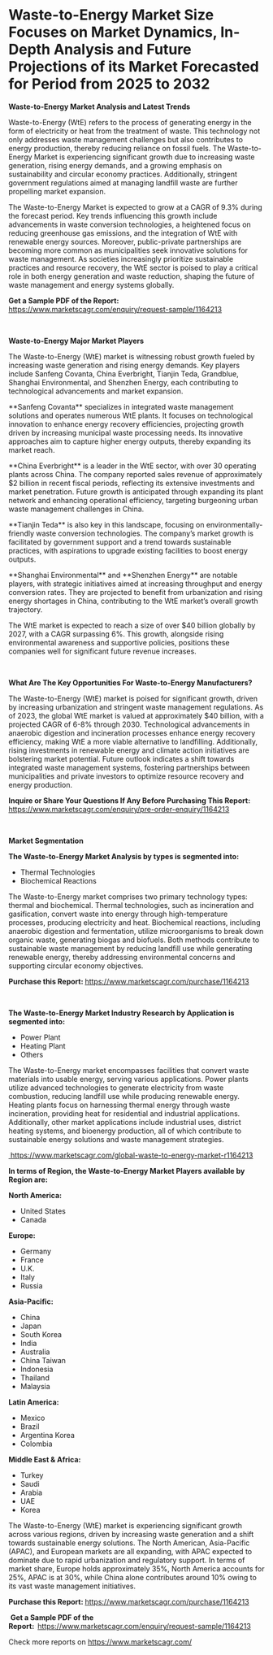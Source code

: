 <p><h1>Waste-to-Energy Market Size Focuses on Market Dynamics, In-Depth Analysis and Future Projections of its Market Forecasted for Period from 2025 to 2032</h1></p><p><strong>Waste-to-Energy Market Analysis and Latest Trends</strong></p>
<p><p>Waste-to-Energy (WtE) refers to the process of generating energy in the form of electricity or heat from the treatment of waste. This technology not only addresses waste management challenges but also contributes to energy production, thereby reducing reliance on fossil fuels. The Waste-to-Energy Market is experiencing significant growth due to increasing waste generation, rising energy demands, and a growing emphasis on sustainability and circular economy practices. Additionally, stringent government regulations aimed at managing landfill waste are further propelling market expansion.</p><p>The Waste-to-Energy Market is expected to grow at a CAGR of 9.3% during the forecast period. Key trends influencing this growth include advancements in waste conversion technologies, a heightened focus on reducing greenhouse gas emissions, and the integration of WtE with renewable energy sources. Moreover, public-private partnerships are becoming more common as municipalities seek innovative solutions for waste management. As societies increasingly prioritize sustainable practices and resource recovery, the WtE sector is poised to play a critical role in both energy generation and waste reduction, shaping the future of waste management and energy systems globally.</p></p>
<p><strong>Get a Sample PDF of the Report:&nbsp;</strong> <a href="https://www.marketscagr.com/enquiry/request-sample/1164213?utm_campaign=2097&utm_medium=2&utm_source=Github&utm_content=ia&utm_term=02022025&utm_id=waste-to-energy">https://www.marketscagr.com/enquiry/request-sample/1164213</a></p>
<p>&nbsp;</p>
<p><strong>Waste-to-Energy Major Market Players</strong></p>
<p><p>The Waste-to-Energy (WtE) market is witnessing robust growth fueled by increasing waste generation and rising energy demands. Key players include Sanfeng Covanta, China Everbright, Tianjin Teda, Grandblue, Shanghai Environmental, and Shenzhen Energy, each contributing to technological advancements and market expansion.</p><p>**Sanfeng Covanta** specializes in integrated waste management solutions and operates numerous WtE plants. It focuses on technological innovation to enhance energy recovery efficiencies, projecting growth driven by increasing municipal waste processing needs. Its innovative approaches aim to capture higher energy outputs, thereby expanding its market reach.</p><p>**China Everbright** is a leader in the WtE sector, with over 30 operating plants across China. The company reported sales revenue of approximately $2 billion in recent fiscal periods, reflecting its extensive investments and market penetration. Future growth is anticipated through expanding its plant network and enhancing operational efficiency, targeting burgeoning urban waste management challenges in China.</p><p>**Tianjin Teda** is also key in this landscape, focusing on environmentally-friendly waste conversion technologies. The company’s market growth is facilitated by government support and a trend towards sustainable practices, with aspirations to upgrade existing facilities to boost energy outputs.</p><p>**Shanghai Environmental** and **Shenzhen Energy** are notable players, with strategic initiatives aimed at increasing throughput and energy conversion rates. They are projected to benefit from urbanization and rising energy shortages in China, contributing to the WtE market’s overall growth trajectory.</p><p>The WtE market is expected to reach a size of over $40 billion globally by 2027, with a CAGR surpassing 6%. This growth, alongside rising environmental awareness and supportive policies, positions these companies well for significant future revenue increases.</p></p>
<p>&nbsp;</p>
<p><strong>What Are The Key Opportunities For Waste-to-Energy Manufacturers?</strong></p>
<p><p>The Waste-to-Energy (WtE) market is poised for significant growth, driven by increasing urbanization and stringent waste management regulations. As of 2023, the global WtE market is valued at approximately $40 billion, with a projected CAGR of 6-8% through 2030. Technological advancements in anaerobic digestion and incineration processes enhance energy recovery efficiency, making WtE a more viable alternative to landfilling. Additionally, rising investments in renewable energy and climate action initiatives are bolstering market potential. Future outlook indicates a shift towards integrated waste management systems, fostering partnerships between municipalities and private investors to optimize resource recovery and energy production.</p></p>
<p><strong>Inquire or Share Your Questions If Any Before Purchasing This Report:</strong> <a href="https://www.marketscagr.com/enquiry/pre-order-enquiry/1164213?utm_campaign=2097&utm_medium=2&utm_source=Github&utm_content=ia&utm_term=02022025&utm_id=waste-to-energy">https://www.marketscagr.com/enquiry/pre-order-enquiry/1164213</a></p>
<p>&nbsp;</p>
<p><strong>Market Segmentation</strong></p>
<p><strong>The Waste-to-Energy Market Analysis by types is segmented into:</strong></p>
<p><ul><li>Thermal Technologies</li><li>Biochemical Reactions</li></ul></p>
<p><p>The Waste-to-Energy market comprises two primary technology types: thermal and biochemical. Thermal technologies, such as incineration and gasification, convert waste into energy through high-temperature processes, producing electricity and heat. Biochemical reactions, including anaerobic digestion and fermentation, utilize microorganisms to break down organic waste, generating biogas and biofuels. Both methods contribute to sustainable waste management by reducing landfill use while generating renewable energy, thereby addressing environmental concerns and supporting circular economy objectives.</p></p>
<p><strong>Purchase this Report:&nbsp;</strong><a href="https://www.marketscagr.com/purchase/1164213?utm_campaign=2097&utm_medium=2&utm_source=Github&utm_content=ia&utm_term=02022025&utm_id=waste-to-energy">https://www.marketscagr.com/purchase/1164213</a></p>
<p>&nbsp;</p>
<p><strong>The Waste-to-Energy Market Industry Research by Application is segmented into:</strong></p>
<p><ul><li>Power Plant</li><li>Heating Plant</li><li>Others</li></ul></p>
<p><p>The Waste-to-Energy market encompasses facilities that convert waste materials into usable energy, serving various applications. Power plants utilize advanced technologies to generate electricity from waste combustion, reducing landfill use while producing renewable energy. Heating plants focus on harnessing thermal energy through waste incineration, providing heat for residential and industrial applications. Additionally, other market applications include industrial uses, district heating systems, and bioenergy production, all of which contribute to sustainable energy solutions and waste management strategies.</p></p>
<p><a href="https://www.marketscagr.com/global-waste-to-energy-market-r1164213?utm_campaign=2097&utm_medium=2&utm_source=Github&utm_content=ia&utm_term=02022025&utm_id=waste-to-energy">&nbsp;https://www.marketscagr.com/global-waste-to-energy-market-r1164213</a></p>
<p><strong>In terms of Region, the Waste-to-Energy Market Players available by Region are:</strong></p>
<p>
    <p> <strong> North America: </strong>
        <ul>
            <li>United States</li>
            <li>Canada</li>
        </ul>
        </p> 
    <p> <strong> Europe: </strong>
        <ul>
            <li>Germany</li>
            <li>France</li>
            <li>U.K.</li>
            <li>Italy</li>
            <li>Russia</li>
        </ul>
        </p> 
    <p> <strong> Asia-Pacific: </strong>
        <ul>
            <li>China</li>
            <li>Japan</li>
            <li>South Korea</li>
            <li>India</li>
            <li>Australia</li>
            <li>China Taiwan</li>
            <li>Indonesia</li>
            <li>Thailand</li>
            <li>Malaysia</li>
        </ul>
        </p> 
    <p> <strong> Latin America: </strong>
        <ul>
            <li>Mexico</li>
            <li>Brazil</li>
            <li>Argentina Korea</li>
            <li>Colombia</li>
        </ul>
        </p> 
    <p> <strong> Middle East & Africa: </strong>
        <ul>
            <li>Turkey</li>
            <li>Saudi</li>
            <li>Arabia</li>
            <li>UAE</li>
            <li>Korea</li>
        </ul>
    </p>
    </p>
<p><p>The Waste-to-Energy (WtE) market is experiencing significant growth across various regions, driven by increasing waste generation and a shift towards sustainable energy solutions. The North American, Asia-Pacific (APAC), and European markets are all expanding, with APAC expected to dominate due to rapid urbanization and regulatory support. In terms of market share, Europe holds approximately 35%, North America accounts for 25%, APAC is at 30%, while China alone contributes around 10% owing to its vast waste management initiatives.</p></p>
<p><strong>Purchase this Report: </strong><a href="https://www.marketscagr.com/purchase/1164213?utm_campaign=2097&utm_medium=2&utm_source=Github&utm_content=ia&utm_term=02022025&utm_id=waste-to-energy">https://www.marketscagr.com/purchase/1164213</a></p>
<p>&nbsp;<strong>Get a Sample PDF of the Report:&nbsp;&nbsp;</strong><a href="https://www.marketscagr.com/enquiry/request-sample/1164213?utm_campaign=2097&utm_medium=2&utm_source=Github&utm_content=ia&utm_term=02022025&utm_id=waste-to-energy">https://www.marketscagr.com/enquiry/request-sample/1164213</a></p>
<p><strong></strong></p>
<p>Check more reports on <a href="https://www.marketscagr.com/?utm_campaign=2097&utm_medium=2&utm_source=Github&utm_content=ia&utm_term=02022025&utm_id=waste-to-energy">https://www.marketscagr.com/</a></p>